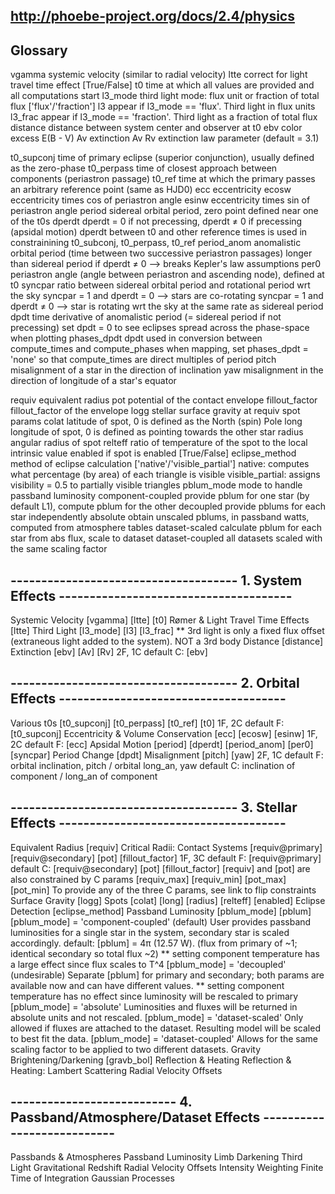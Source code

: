 ##  http://phoebe-project.org/docs/2.4/physics

## Glossary
vgamma      systemic velocity (similar to radial velocity)
ltte        correct for light travel time effect [True/False]
t0          time at which all values are provided and all computations start
l3_mode     third light mode: flux unit or fraction of total flux ['flux'/'fraction']
    l3          appear if l3_mode == 'flux'. Third light in flux units
    l3_frac     appear if l3_mode == 'fraction'. Third light as a fraction of total flux
distance    distance between system center and observer at t0
ebv         color excess E(B - V)
Av          extinction Av
Rv          extinction law parameter (default = 3.1)

t0_supconj  time of primary eclipse (superior conjunction), usually defined as the zero-phase
t0_perpass  time of closest approach between components (periastron passage)
t0_ref      time at which the primary passes an arbitrary reference point (same as HJD0)
ecc         eccentricity
ecosw       eccentricity times cos of periastron angle
esinw       eccentricity times sin of periastron angle
period      sidereal orbital period, zero point defined near one of the t0s
dperdt      dperdt = 0 if not precessing, dperdt ≠ 0 if precessing (apsidal motion)
            dperdt between t0 and other reference times is used in constrainining t0_subconj, t0_perpass, t0_ref
period_anom anomalistic orbital period (time between two successive periastron passages)
            longer than sidereal period if dperdt ≠ 0 --> breaks Kepler's law assumptions
per0        periastron angle (angle between periastron and ascending node), defined at t0
syncpar     ratio between sidereal orbital period and rotational period wrt the sky
            syncpar = 1 and dperdt = 0 --> stars are co-rotating
            syncpar = 1 and dperdt ≠ 0 --> star is rotating wrt the sky at the same rate as sidereal period
dpdt        time derivative of anomalistic period (= sidereal period if not precessing)
            set dpdt = 0 to see eclipses spread across the phase-space when plotting
phases_dpdt dpdt used in conversion between compute_times and compute_phases
            when mapping, set phases_dpdt = 'none' so that compute_times are direct multiples of period
pitch       misalignment of a star in the direction of inclination
yaw         misalignment in the direction of longitude of a star's equator

requiv      equivalent radius
pot         potential of the contact envelope
fillout_factor  fillout_factor of the envelope
logg        stellar surface gravity at requiv
spot params
    colat       latitude of spot, 0 is defined as the North (spin) Pole
    long        longitude of spot, 0 is defined as pointing towards the other star
    radius      angular radius of spot
    relteff     ratio of temperature of the spot to the local intrinsic value
    enabled     if spot is enabled [True/False]
eclipse_method  method of eclipse calculation ['native'/'visible_partial']
    native: computes what percentage (by area) of each triangle is visible
    visible_partial: assigns visibility = 0.5 to partially visible triangles
pblum_mode  mode to handle passband luminosity
    component-coupled   provide pblum for one star (by default L1), compute pblum for the other
    decoupled           provide pblums for each star independently
    absolute            obtain unscaled pblums, in passband watts, computed from atmosphere tables
    dataset-scaled      calculate pblum for each star from abs flux, scale to dataset
    dataset-coupled     all datasets scaled with the same scaling factor

## ------------------------------------- 1. System Effects --------------------------------------
Systemic Velocity [vgamma] [ltte] [t0]
    <!-- http://phoebe-project.org/docs/2.4/tutorials/vgamma -->
Rømer & Light Travel Time Effects [ltte]
    <!-- http://phoebe-project.org/docs/2.4/tutorials/ltte -->
Third Light [l3_mode] [l3] [l3_frac]
    <!-- http://phoebe-project.org/docs/2.4/tutorials/l3 -->
    ** 3rd light is only a fixed flux offset (extraneous light added to the system). NOT a 3rd body
Distance [distance]
    <!-- http://phoebe-project.org/docs/2.4/tutorials/distance -->
Extinction [ebv] [Av] [Rv]
    <!-- http://phoebe-project.org/docs/2.4/tutorials/ebv_Av_Rv -->
    2F, 1C
    default C: [ebv]

## ------------------------------------- 2. Orbital Effects -------------------------------------
Various t0s [t0_supconj] [t0_perpass] [t0_ref] [t0]
    <!-- http://phoebe-project.org/docs/2.4/tutorials/t0s -->
    1F, 2C
    default F: [t0_supconj]
Eccentricity & Volume Conservation [ecc] [ecosw] [esinw]
    <!-- http://phoebe-project.org/docs/2.4/tutorials/ecc -->
    1F, 2C
    default F: [ecc]
Apsidal Motion [period] [dperdt] [period_anom] [per0] [syncpar]
    <!-- http://phoebe-project.org/docs/2.4/tutorials/apsidal_motion -->
Period Change [dpdt]
    <!-- http://phoebe-project.org/docs/2.4/tutorials/dpdt -->
Misalignment [pitch] [yaw]
    <!-- http://phoebe-project.org/docs/2.4/tutorials/pitch_yaw -->
    2F, 1C
    default F: orbital inclination, pitch / orbital long_an, yaw
    default C: inclination of component / long_an of component

## ------------------------------------- 3. Stellar Effects -------------------------------------
Equivalent Radius [requiv]
    <!-- http://phoebe-project.org/docs/2.4/tutorials/requiv -->
Critical Radii: Contact Systems [requiv@primary] [requiv@secondary] [pot] [fillout_factor]
    <!-- http://phoebe-project.org/docs/2.4/tutorials/requiv_crit_contact -->
    1F, 3C
    default F: [requiv@primary]
    default C: [requiv@secondary] [pot] [fillout_factor]
    [requiv] and [pot] are also constrained by C params [requiv_max] [requiv_min] [pot_max] [pot_min]
    To provide any of the three C params, see link to flip constraints
Surface Gravity [logg]
    <!-- http://phoebe-project.org/docs/2.4/tutorials/logghttp://phoebe-project.org/docs/2.4/tutorials/logg -->
Spots [colat] [long] [radius] [relteff] [enabled]
    <!-- http://phoebe-project.org/docs/2.4/tutorials/spots -->
Eclipse Detection [eclipse_method]
    <!-- http://phoebe-project.org/docs/2.4/tutorials/eclipse -->
Passband Luminosity [pblum_mode] [pblum]
    <!-- http://phoebe-project.org/docs/2.4/tutorials/pblum -->
    [pblum_mode] = 'component-coupled' (default)
        User provides passband luminosities for a single star in the system, secondary star is scaled accordingly.
        default: [pblum] = 4π (12.57 W). (flux from primary of ~1; identical secondary so total flux ~2)
        ** setting component temperature has a large effect since flux scales to T^4
    [pblum_mode] = 'decoupled' (undesirable)
        Separate [pblum] for primary and secondary; both params are available now and can have different values.
        ** setting component temperature has no effect since luminosity will be rescaled to primary
    [pblum_mode] = 'absolute'
        Luminosities and fluxes will be returned in absolute units and not rescaled.
    [pblum_mode] = 'dataset-scaled'
        Only allowed if fluxes are attached to the dataset. Resulting model will be scaled to best fit the data.
    [pblum_mode] = 'dataset-coupled'
        Allows for the same scaling factor to be applied to two different datasets. 
Gravity Brightening/Darkening [gravb_bol]
    <!-- http://phoebe-project.org/docs/2.4/tutorials/gravb_bol -->
Reflection & Heating
Reflection & Heating: Lambert Scattering
Radial Velocity Offsets

## --------------------------- 4. Passband/Atmosphere/Dataset Effects ---------------------------
Passbands & Atmospheres
Passband Luminosity
Limb Darkening
Third Light
Gravitational Redshift
Radial Velocity Offsets
Intensity Weighting
Finite Time of Integration
Gaussian Processes